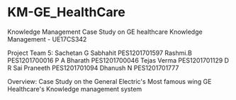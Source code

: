 # KM-GE_HealthCare
Knowledge Management Case Study on GE healthcare 
Knowledge Management - UE17CS342

Project Team 5:
    Sachetan G Sabhahit PES1201701597
    Rashmi.B            PES1201700016
    P A Bharath         PES1201700046
    Tejas Verma         PES1201701129
    D R Sai Praneeth    PES1201701094
    Dhanush N           PES1201701777
    
Overview:
    Case Study on the General Electric's Most famous wing GE Healthcare's Knowledge
    management system
